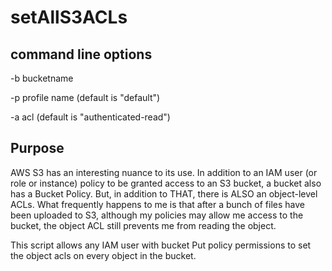 # setAllS3ACLs

## command line options

 -b bucketname
 
 -p profile name (default is "default")
 
 -a acl (default is "authenticated-read")

## Purpose

AWS S3 has an interesting nuance to its use.  In addition to an IAM user (or role or instance) policy to be granted access to an S3 bucket, a bucket also has a Bucket Policy.  But, in addition to THAT, there is ALSO an object-level ACLs.  What frequently happens to me is that after a bunch of files have been uploaded to S3, although my policies may allow me access to the bucket, the object ACL still prevents me from reading the object.

This script allows any IAM user with bucket Put policy permissions to set the object acls on every object in the bucket.
